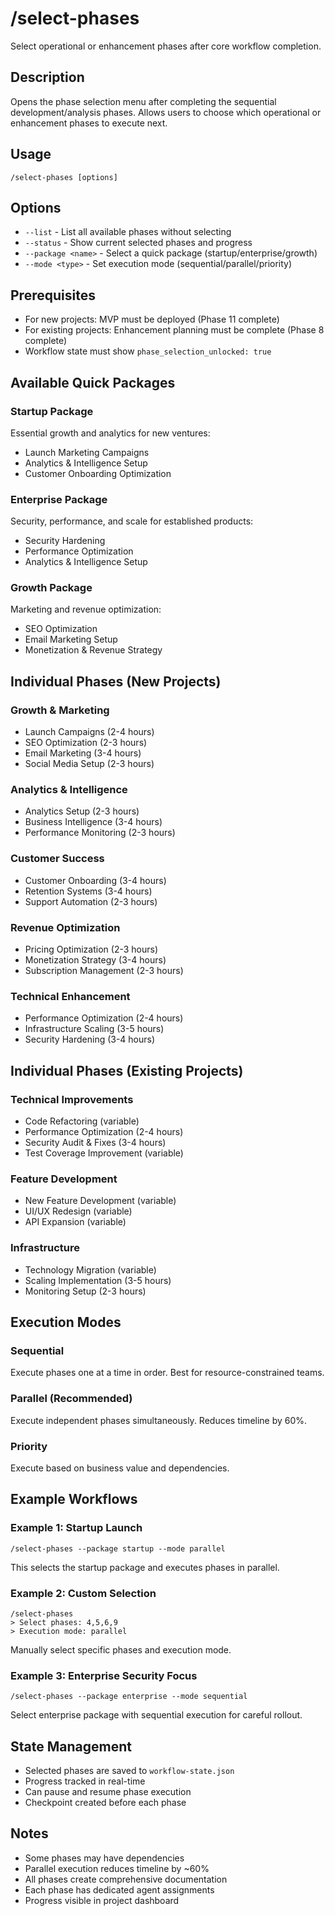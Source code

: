 # /select-phases

Select operational or enhancement phases after core workflow completion.

## Description
Opens the phase selection menu after completing the sequential development/analysis phases. Allows users to choose which operational or enhancement phases to execute next.

## Usage
```
/select-phases [options]
```

## Options
- `--list` - List all available phases without selecting
- `--status` - Show current selected phases and progress
- `--package <name>` - Select a quick package (startup/enterprise/growth)
- `--mode <type>` - Set execution mode (sequential/parallel/priority)

## Prerequisites
- For new projects: MVP must be deployed (Phase 11 complete)
- For existing projects: Enhancement planning must be complete (Phase 8 complete)
- Workflow state must show `phase_selection_unlocked: true`

## Available Quick Packages

### Startup Package
Essential growth and analytics for new ventures:
- Launch Marketing Campaigns
- Analytics & Intelligence Setup
- Customer Onboarding Optimization

### Enterprise Package
Security, performance, and scale for established products:
- Security Hardening
- Performance Optimization
- Analytics & Intelligence Setup

### Growth Package
Marketing and revenue optimization:
- SEO Optimization
- Email Marketing Setup
- Monetization & Revenue Strategy

## Individual Phases (New Projects)

### Growth & Marketing
- Launch Campaigns (2-4 hours)
- SEO Optimization (2-3 hours)
- Email Marketing (3-4 hours)
- Social Media Setup (2-3 hours)

### Analytics & Intelligence
- Analytics Setup (2-3 hours)
- Business Intelligence (3-4 hours)
- Performance Monitoring (2-3 hours)

### Customer Success
- Customer Onboarding (3-4 hours)
- Retention Systems (3-4 hours)
- Support Automation (2-3 hours)

### Revenue Optimization
- Pricing Optimization (2-3 hours)
- Monetization Strategy (3-4 hours)
- Subscription Management (2-3 hours)

### Technical Enhancement
- Performance Optimization (2-4 hours)
- Infrastructure Scaling (3-5 hours)
- Security Hardening (3-4 hours)

## Individual Phases (Existing Projects)

### Technical Improvements
- Code Refactoring (variable)
- Performance Optimization (2-4 hours)
- Security Audit & Fixes (3-4 hours)
- Test Coverage Improvement (variable)

### Feature Development
- New Feature Development (variable)
- UI/UX Redesign (variable)
- API Expansion (variable)

### Infrastructure
- Technology Migration (variable)
- Scaling Implementation (3-5 hours)
- Monitoring Setup (2-3 hours)

## Execution Modes

### Sequential
Execute phases one at a time in order. Best for resource-constrained teams.

### Parallel (Recommended)
Execute independent phases simultaneously. Reduces timeline by 60%.

### Priority
Execute based on business value and dependencies.

## Example Workflows

### Example 1: Startup Launch
```
/select-phases --package startup --mode parallel
```
This selects the startup package and executes phases in parallel.

### Example 2: Custom Selection
```
/select-phases
> Select phases: 4,5,6,9
> Execution mode: parallel
```
Manually select specific phases and execution mode.

### Example 3: Enterprise Security Focus
```
/select-phases --package enterprise --mode sequential
```
Select enterprise package with sequential execution for careful rollout.

## State Management
- Selected phases are saved to `workflow-state.json`
- Progress tracked in real-time
- Can pause and resume phase execution
- Checkpoint created before each phase

## Notes
- Some phases may have dependencies
- Parallel execution reduces timeline by ~60%
- All phases create comprehensive documentation
- Each phase has dedicated agent assignments
- Progress visible in project dashboard